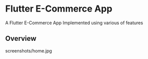 # Flutter E-Commerce App

A Flutter E-Commerce App Implemented using various of features 

## Overview
screenshots/home.jpg
